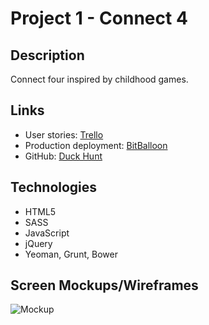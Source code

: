 # Project 1 - Connect 4

## Description

Connect four inspired by childhood games.

## Links

* User stories: [Trello](https://trello.com/b/BGnTUrff/connect4)
* Production deployment: [BitBalloon](http://connect4-wdi4-project1.bitballoon.com/)
* GitHub: [Duck Hunt](https://github.com/buzybee83/Project1-Connect-4)

## Technologies

* HTML5
* SASS
* JavaScript
* jQuery
* Yeoman, Grunt, Bower

## Screen Mockups/Wireframes

![Mockup](https://github.com/buzybee83/Project1-Connect-4/blob/master/app/images/Connect4Mockup.jpg)
